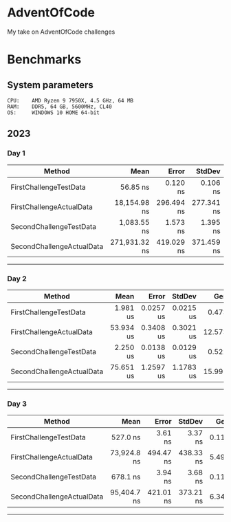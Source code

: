 # AdventOfCode
My take on AdventOfCode challenges

# Benchmarks

## System parameters

```
CPU:    AMD Ryzen 9 7950X, 4.5 GHz, 64 MB
RAM:    DDR5, 64 GB, 5600MHz, CL40
OS:     WINDOWS 10 HOME 64-bit
```

## 2023

### Day 1

| Method                    | Mean          | Error      | StdDev     | Gen0     | Gen1    | Allocated |
|-------------------------- |--------------:|-----------:|-----------:|---------:|--------:|----------:|
| FirstChallengeTestData    |      56.85 ns |   0.120 ns |   0.106 ns |   0.0162 |       - |     272 B |
| FirstChallengeActualData  |  18,154.98 ns | 296.494 ns | 277.341 ns |   4.6082 |  1.0071 |   77152 B |
| SecondChallengeTestData   |   1,083.55 ns |   1.573 ns |   1.395 ns |   0.4387 |       - |    7368 B |
| SecondChallengeActualData | 271,931.32 ns | 419.029 ns | 371.459 ns | 109.8633 | 27.3438 | 1845219 B |

***

### Day 2

| Method                    | Mean      | Error     | StdDev    | Gen0    | Gen1   | Allocated |
|-------------------------- |----------:|----------:|----------:|--------:|-------:|----------:|
| FirstChallengeTestData    |  1.981 us | 0.0257 us | 0.0215 us |  0.4730 |      - |   7.75 KB |
| FirstChallengeActualData  | 53.934 us | 0.3408 us | 0.3021 us | 12.5732 | 1.0376 | 205.62 KB |
| SecondChallengeTestData   |  2.250 us | 0.0138 us | 0.0129 us |  0.5226 |      - |   8.59 KB |
| SecondChallengeActualData | 75.651 us | 1.2597 us | 1.1783 us | 15.9912 | 1.3428 | 262.59 KB |

***

### Day 3

| Method                    | Mean        | Error     | StdDev    | Gen0   | Gen1   | Allocated |
|-------------------------- |------------:|----------:|----------:|-------:|-------:|----------:|
| FirstChallengeTestData    |    527.0 ns |   3.61 ns |   3.37 ns | 0.1116 |      - |   1.84 KB |
| FirstChallengeActualData  | 73,924.8 ns | 494.47 ns | 438.33 ns | 5.4932 | 0.7324 |  90.89 KB |
| SecondChallengeTestData   |    678.1 ns |   3.94 ns |   3.68 ns | 0.1173 |      - |   1.93 KB |
| SecondChallengeActualData | 95,404.7 ns | 421.01 ns | 373.21 ns | 6.3477 | 0.9766 | 103.73 KB |

***
